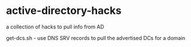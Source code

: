 # active-directory-hacks
a collection of hacks to pull info from AD

get-dcs.sh - use DNS SRV records to pull the advertised DCs for a domain
